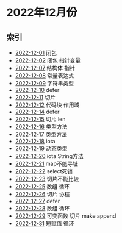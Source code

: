 # 2022年12月份

## 索引

- [2022-12-01](./01/README.md) 闭包
- [2022-12-02](./02/README.md) 闭包 指针变量
- [2022-12-07](./07/README.md) 结构体 指针
- [2022-12-08](./08/README.md) 常量表达式
- [2022-12-09](./09/README.md) 字符串类型
- [2022-12-10](./10/README.md) defer
- [2022-12-11](./11/README.md) 切片
- [2022-12-12](./12/README.md) 代码块 作用域
- [2022-12-14](./14/README.md) defer
- [2022-12-15](./15/README.md) 切片 len
- [2022-12-16](./16/README.md) 类型方法
- [2022-12-17](./17/README.md) 类型方法
- [2022-12-18](./18/README.md) iota
- [2022-12-19](./19/README.md) 动态类型
- [2022-12-20](./20/README.md) iota String方法
- [2022-12-21](./21/README.md) map不能寻址
- [2022-12-22](./22/README.md) select死锁
- [2022-12-23](./23/README.md) 切片不能比较
- [2022-12-25](./25/README.md) 数组 循环
- [2022-12-26](./26/README.md) 切片 协程
- [2022-12-27](./27/README.md) defer
- [2022-12-28](./28/README.md) 数组 循环
- [2022-12-29](./29/README.md) 可变函数 切片 make append
- [2022-12-31](./31/README.md) 短赋值 循环
